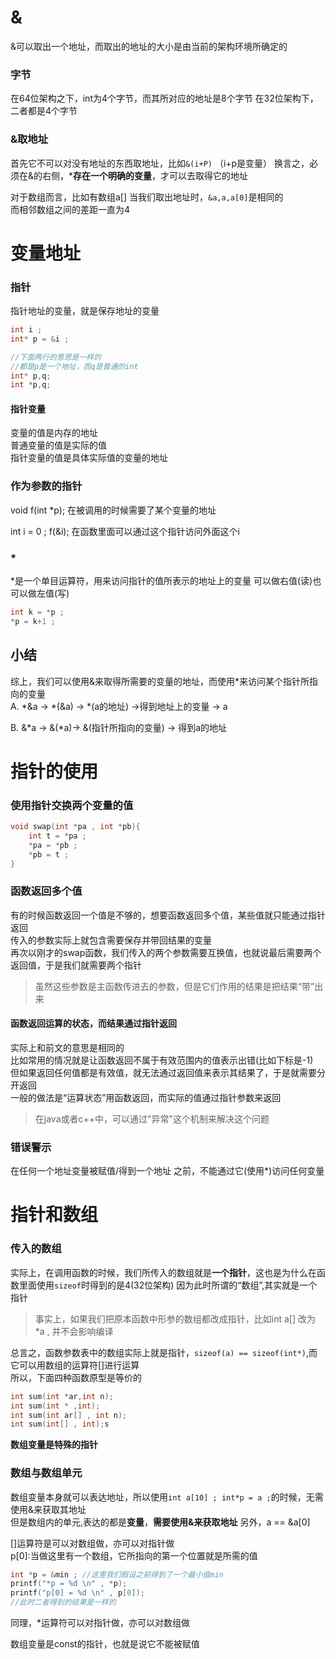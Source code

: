 # &
&可以取出一个地址，而取出的地址的大小是由当前的架构环境所确定的

### 字节
在64位架构之下，int为4个字节，而其所对应的地址是8个字节 
在32位架构下，二者都是4个字节

### &取地址
首先它不可以对没有地址的东西取地址，比如```&(i+P)``` （i+p是变量）
换言之，必须在&的右侧，***存在一个明确的变量**，才可以去取得它的地址

对于数组而言，比如有数组a[] 
当我们取出地址时，```&a,a,a[0]```是相同的   
而相邻数组之间的差距一直为4

# 变量地址

### 指针
指针地址的变量，就是保存地址的变量  
```c
int i ; 
int* p = &i ;

//下面两行的意思是一样的
//都是p是一个地址，而q是普通的int
int* p,q;
int *p,q;
```

#### 指针变量
变量的值是内存的地址    
普通变量的值是实际的值  
指针变量的值是具体实际值的变量的地址    

### 作为参数的指针  
void f(int *p);
在被调用的时候需要了某个变量的地址  

int i = 0 ; 
f(&i);
在函数里面可以通过这个指针访问外面这个i 

### *
*是一个单目运算符，用来访问指针的值所表示的地址上的变量 
可以做右值(读)也可以做左值(写)  
```c
int k = *p ; 
*p = k+1 ;
```

## 小结
综上，我们可以使用&来取得所需要的变量的地址，而使用*来访问某个指针所指向的变量  
A.
*&a -> *(&a) -> *(a的地址) ->得到地址上的变量 -> a

B.
&*a -> &(\*a)-> &(指针所指向的变量) -> 得到a的地址

# 指针的使用    

### 使用指针交换两个变量的值
```C
void swap(int *pa , int *pb){
    int t = *pa ;
    *pa = *pb ;
    *pb = t ;
}
``` 

### 函数返回多个值  
有的时候函数返回一个值是不够的，想要函数返回多个值，某些值就只能通过指针返回    
传入的参数实际上就包含需要保存并带回结果的变量  
再次以刚才的swap函数，我们传入的两个参数需要互换值，也就说最后需要两个返回值，于是我们就需要两个指针    
> 虽然这些参数是主函数传进去的参数，但是它们作用的结果是把结果“带”出来  

#### 函数返回运算的状态，而结果通过指针返回 
实际上和前文的意思是相同的  
比如常用的情况就是让函数返回不属于有效范围内的值表示出错(比如下标是-1)  
但如果返回任何值都是有效值，就无法通过返回值来表示其结果了，于是就需要分开返回  
一般的做法是“运算状态”用函数返回，而实际的值通过指针参数来返回  
> 在java或者c++中，可以通过"异常"这个机制来解决这个问题 

### 错误警示    
在任何一个地址变量被赋值/得到一个地址 之前，不能通过它(使用*)访问任何变量   

# 指针和数组    
### 传入的数组  
实际上，在调用函数的时候，我们所传入的数组就是**一个指针**，这也是为什么在函数里面使用```sizeof```时得到的是4(32位架构) 
因为此时所谓的“数组”,其实就是一个指针   
> 事实上，如果我们把原本函数中形参的数组都改成指针，比如int a[] 改为 *a  , 并不会影响编译   

总言之，函数参数表中的数组实际上就是指针，```sizeof(a) == sizeof(int*)```,而它可以用数组的运算符[]进行运算  
所以，下面四种函数原型是等价的  
```C
int sum(int *ar,int n);
int sum(int * ,int);
int sum(int ar[] , int n);
int sum(int[] , int);s
```
**数组变量是特殊的指针**    

### 数组与数组单元
数组变量本身就可以表达地址，所以使用```int a[10] ; int*p = a ;```的时候，无需使用&来获取其地址  
但是数组内的单元,表达的都是**变量**，**需要使用&来获取地址**
另外，a == &a[0]    

[]运算符是可以对数组做，亦可以对指针做  
p[0]:当做这里有一个数组，它所指向的第一个位置就是所需的值
```C
int *p = &min ; //这里我们假设之前得到了一个最小值min
printf("*p = %d \n" , *p);
printf("p[0] = %d \n" , p[0]);
//此时二者得到的结果是一样的
```

同理，*运算符可以对指针做，亦可以对数组做   

数组变量是const的指针，也就是说它不能被赋值